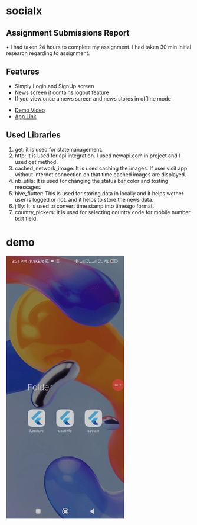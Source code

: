 # socialx


## Assignment Submissions Report 
•	I had taken 24 hours to complete my assignment. I had taken 30 min initial research regarding to assignment. 




## Features 
* Simply Login and SignUp screen
* News screen it contains logout feature
* If you view once a news screen and news stores in offline mode
- [Demo Video](https://youtu.be/unDdzv4LeKM)
- [App Link](https://github.com/anjaneykumar7/socialx/master/main/socailX.apk)

## Used Libraries

  1) get: it is used for statemanagement.
  2) http: it is used for api integration. I used newapi.com in project and I used get method. 
  3) cached_network_image: It is used caching the images. If user visit app without internet connection on that time cached images are displayed. 
  3) nb_utils: It is used for changing the status bar color and tosting messages.
  4) hive_flutter: This is used for storing data in locally and it helps wether user is logged or not. and it helps to store the news data.
  5) jiffy: It is used to convert time stamp into timeago format.
  6) country_pickers: It is used for selecting country code for mobile number text field.

# demo
![](https://github.com/anjaneykumar7/socialx/blob/e10f6e6d3a3bc734f4ad4557a8a21e6bf6b7e233/demo.gif)
